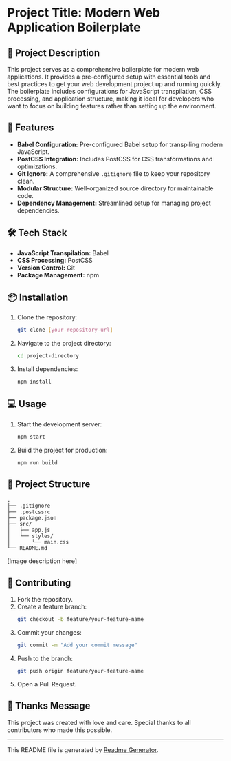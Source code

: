 

# Project Title: Modern Web Application Boilerplate

## 🧠 Project Description

This project serves as a comprehensive boilerplate for modern web applications. It provides a pre-configured setup with essential tools and best practices to get your web development project up and running quickly. The boilerplate includes configurations for JavaScript transpilation, CSS processing, and application structure, making it ideal for developers who want to focus on building features rather than setting up the environment.

## 🚀 Features

- **Babel Configuration:** Pre-configured Babel setup for transpiling modern JavaScript.
- **PostCSS Integration:** Includes PostCSS for CSS transformations and optimizations.
- **Git Ignore:** A comprehensive `.gitignore` file to keep your repository clean.
- **Modular Structure:** Well-organized source directory for maintainable code.
- **Dependency Management:** Streamlined setup for managing project dependencies.

## 🛠️ Tech Stack

- **JavaScript Transpilation:** Babel
- **CSS Processing:** PostCSS
- **Version Control:** Git
- **Package Management:** npm

## 📦 Installation

1. Clone the repository:
   ```bash
   git clone [your-repository-url]
   ```
2. Navigate to the project directory:
   ```bash
   cd project-directory
   ```
3. Install dependencies:
   ```bash
   npm install
   ```

## 💻 Usage

1. Start the development server:
   ```bash
   npm start
   ```
2. Build the project for production:
   ```bash
   npm run build
   ```

## 📂 Project Structure

```plaintext
.
├── .gitignore
├── .postcssrc
├── package.json
├── src/
│   ├── app.js
│   └── styles/
│       └── main.css
└── README.md
```

[Image description here]

## 🤝 Contributing

1. Fork the repository.
2. Create a feature branch:
   ```bash
   git checkout -b feature/your-feature-name
   ```
3. Commit your changes:
   ```bash
   git commit -m "Add your commit message"
   ```
4. Push to the branch:
   ```bash
   git push origin feature/your-feature-name
   ```
5. Open a Pull Request.

## 💖 Thanks Message

This project was created with love and care. Special thanks to all contributors who made this possible.

---

This README file is generated by [Readme Generator](https://readme-generator-phi.vercel.app/).
